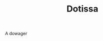 ---
title: Dotissa
letter: D
permalink: "/definitions/bld-dotissa.html"
body: A dowager
published_at: '2018-07-07'
source: Black's Law Dictionary 2nd Ed (1910)
layout: post
---